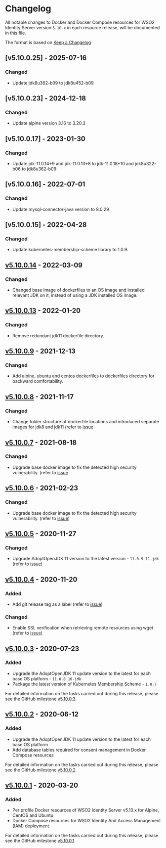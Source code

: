 # Changelog
All notable changes to Docker and Docker Compose resources for WSO2 Identity Server version `5.10.x` in each resource release,
will be documented in this file.

The format is based on [Keep a Changelog](https://keepachangelog.com/en/1.0.0/)

## [v5.10.0.25] - 2025-07-16

### Changed
- Update jdk8u362-b09 to jdk8u452-b09

## [v5.10.0.23] - 2024-12-18

### Changed
- Update alpine version 3.16 to 3.20.3

## [v5.10.0.17] - 2023-01-30

### Changed
- Update jdk-11.0.14+9 and jdk-11.0.13+8 to jdk-11.0.18+10 and jdk8u322-b06 to jdk8u362-b09

## [v5.10.0.16] - 2022-07-01

### Changed
- Update mysql-connector-java version to 8.0.29

## [v5.10.0.15] - 2022-04-28

### Changed
- Update kubernetes-membership-scheme library to 1.0.9.

## [v5.10.0.14] - 2022-03-09

### Changed
- Changed base image of dockerfiles to an OS image and installed relevant JDK on it, instead of using a JDK installed OS image. 

## [v5.10.0.13] - 2022-01-20

### Changed
- Remove redundant jdk11 dockerfile directory.

## [v5.10.0.9] - 2021-12-13

### Changed
- Add alpine, ubuntu and centos dockerfiles to dockerfiles directory for backward comfortability.

## [v5.10.0.8] - 2021-11-17

### Changed
- Change folder structure of dockerfile locations and introduced separate images for jdk8 and jdk11 (refer to [issue](https://github.com/wso2/docker-is/issues/306)

## [v5.10.0.7] - 2021-08-18

### Changed
- Upgrade base docker image to fix the detected high security vulnerability. (refer to [issue](https://github.com/wso2/docker-is/issues/302)

## [v5.10.0.6] - 2021-02-23

### Changed
- Upgrade base docker image to fix the detected high security vulnerability. (refer to [issue](https://github.com/wso2/docker-is/issues/271))

## [v5.10.0.5] - 2020-11-27

### Changed
- Upgrade AdoptOpenJDK 11 version to the latest version - `11.0.9_11-jdk` (refer to [issue](https://github.com/wso2/docker-is/issues/261))

## [v5.10.0.4] - 2020-11-20

### Added
- Add git release tag as a label (refer to [issue](https://github.com/wso2/docker-is/issues/220))

### Changed
- Enable SSL verification when retrieving remote resources using wget (refer to [issue](https://github.com/wso2/docker-is/issues/219))

## [v5.10.0.3] - 2020-07-23

### Added
- Upgrade the AdoptOpenJDK 11 update version to the latest for each base OS platform - `11.0.8_10-jdk`
- Package the latest version of Kubernetes Membership Scheme - `1.0.7`

For detailed information on the tasks carried out during this release, please see the GitHub milestone
[v5.10.0.3](https://github.com/wso2/docker-is/milestone/13).

## [v5.10.0.2] - 2020-06-12

### Added
- Upgrade the AdoptOpenJDK 11 update version to the latest for each base OS platform
- Add database tables required for consent management in Docker Compose resources

For detailed information on the tasks carried out during this release, please see the GitHub milestone
[v5.10.0.2](https://github.com/wso2/docker-is/milestone/12).

## [v5.10.0.1] - 2020-03-20

### Added
- Per profile Docker resources of WSO2 Identity Server v5.10.x for Alpine, CentOS and Ubuntu
- Docker Compose resources for WSO2 Identity And Access Management (IAM) deployment

For detailed information on the tasks carried out during this release, please see the GitHub milestone
[v5.10.0.1](https://github.com/wso2/docker-is/milestone/10).

[v5.10.0.14]: https://github.com/wso2/docker-is/compare/v5.10.0.13...v5.10.0.14
[v5.10.0.13]: https://github.com/wso2/docker-is/compare/v5.10.0.12...v5.10.0.13
[v5.10.0.12]: https://github.com/wso2/docker-is/compare/v5.10.0.11...v5.10.0.12
[v5.10.0.11]: https://github.com/wso2/docker-is/compare/v5.10.0.10...v5.10.0.11
[v5.10.0.10]: https://github.com/wso2/docker-is/compare/v5.10.0.9...v5.10.0.10
[v5.10.0.9]: https://github.com/wso2/docker-is/compare/v5.10.0.8...v5.10.0.9
[v5.10.0.8]: https://github.com/wso2/docker-is/compare/v5.10.0.7...v5.10.0.8
[v5.10.0.7]: https://github.com/wso2/docker-is/compare/v5.10.0.6...v5.10.0.7
[v5.10.0.6]: https://github.com/wso2/docker-is/compare/v5.10.0.5...v5.10.0.6
[v5.10.0.5]: https://github.com/wso2/docker-is/compare/v5.10.0.4...v5.10.0.5
[v5.10.0.4]: https://github.com/wso2/docker-is/compare/v5.10.0.4...v5.10.0.4
[v5.10.0.3]: https://github.com/wso2/docker-is/compare/v5.10.0.2...v5.10.0.3
[v5.10.0.2]: https://github.com/wso2/docker-is/compare/v5.10.0.1...v5.10.0.2
[v5.10.0.1]: https://github.com/wso2/docker-is/compare/v5.9.0.3...v5.10.0.1
